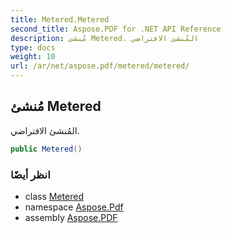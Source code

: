 ```yaml
---
title: Metered.Metered
second_title: Aspose.PDF for .NET API Reference
description: مُنشئ Metered. المُنشئ الافتراضي
type: docs
weight: 10
url: /ar/net/aspose.pdf/metered/metered/
---
```

## مُنشئ Metered

المُنشئ الافتراضي.

```csharp
public Metered()
```

### انظر أيضًا

* class [Metered](../)
* namespace [Aspose.Pdf](../../../aspose.pdf/)
* assembly [Aspose.PDF](../../../)